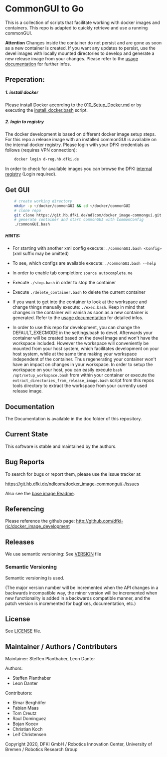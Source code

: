 # CommonGUI to Go

This is a collection of scripts that facilitate working with docker images and containers. This repo is adapted to quickly retrieve and use a running commonGUI.

**Attention** Changes inside the container do not persist and are gone as soon as a new container is created. If you want any updates to persist, use the devel images with locally mounted directories to develop and generate a new release image from your changes. Please refer to the [usage documentation](doc/020_Usage.md) for further infos.

## Preperation:

##### 1. install docker
Please install Docker according to the [010_Setup_Docker.md](doc/010_Setup_Docker.md) or by executing the [install_docker.bash](tools/install_docker.bash) script.

##### 2. login to registry
The docker development is based on different docker image setup steps. For this repo a release image with an installed commonGUI is available on the internal docker registry. Please login with your DFKI credentials as follows (requires VPN connection):

```bash
    docker login d-reg.hb.dfki.de
```

In order to check for available images you can browse the DFKI [internal registry](https://d-reg.hb.dfki.de/repositories) (Login required).

## Get GUI

```bash
    # create working directory
    mkdir -p ~/docker/commonGUI && cd ~/docker/commonGUI
    # clone repo
    git clone https://git.hb.dfki.de/ndlcom/docker_image-commongui.git .
    # generate container and start commonGUI with CommonConfig
    ./commonGUI.bash
```

##### HINTS:

* For starting with another xml config execute: `./commonGUI.bash <Config>` (xml suffix may be omitted)

* To see, which configs are available execute: `./commonGUI.bash --help`

* In order to enable tab completion: `source autocomplete.me`

* Execute `./stop.bash` in order to stop the container

* Execute `./delete_container.bash` to delete the current container

* If you want to get into the container to look at the workspace and change things manually execute: `./exec.bash`. Keep in mind that changes in the container will vanish as soon as a new container is generated. Refer to the [usage documentation](doc/020_Usage.md) for detailed infos.

* In order to use this repo for development, you can change the DEFAULT_EXECMODE in the settings.bash to devel. Afterwards your container will be created based on the devel image and won't have the workspace included. However the workspace will conveniently be mounted from your host system, which facilitates development on your host system, while at the same time making your workspace independent of the container. Thus regenerating your container won't have an impact on changes in your workspace. In order to setup the workspace on your host, you can easily execute `bash /opt/setup_workspace.bash` from within your container or execute the `extract_directories_from_release_image.bash` script from this repos tools directory to extract the workspace from your currently used release image.

## Documentation

The Documentation is available in the doc folder of this repository.

## Current State

This software is stable and maintained by the authors.

## Bug Reports

To search for bugs or report them, please use the issue tracker at:

https://git.hb.dfki.de/ndlcom/docker_image-commongui/-/issues

Also see the [base image Readme](image_setup/01_base_images/Readme.md).

## Referencing

Please reference the github page: http://github.com/dfki-ric/docker_image_development

## Releases

We use semantic versioning: See [VERSION](VERSION) file

### Semantic Versioning

Semantic versioning is used.

(The major version number will be incremented when the API changes in a backwards incompatible way, the minor
version will be incremented when new functionality is added in a backwards compatible manner, and the patch version is incremented for bugfixes, documentation, etc.)

## License

See [LICENSE](LICENSE) file.

## Maintainer / Authors / Contributers

Maintainer: Steffen Planthaber, Leon Danter

Authors:

* Steffen Planthaber
* Leon Danter

Contributors:

* Elmar Berghöfer
* Fabian Maas
* Tom Creutz
* Raul Dominguez
* Bojan Kocev
* Christian Koch
* Leif Christensen

Copyright 2020, DFKI GmbH / Robotics Innovation Center, University of Bremen / Robotics Research Group
